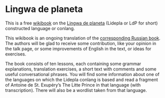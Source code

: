 # Lingwa de planeta

This is a free [wikibook](https://en.wikipedia.org/wiki/wikibook) on the
[Lingwa de planeta](https://en.wikipedia.org/wiki/Lingwa_de_planeta) (Lidepla
or LdP for short) constructed language or conlang.

This wikibook is an ongoing translation of the [corresponding Russian
book](https://ru.wikibooks.org/wiki/%D0%9B%D0%B8%D0%BD%D0%B3%D0%B2%D0%B0_%D0%B4%D0%B5_%D0%BF%D0%BB%D0%B0%D0%BD%D0%B5%D1%82%D0%B0).
The authors will be glad to receive some contribution, like your opinion in the
talk page, or some improvements of English in the text, or ideas for exercises.

The book consists of ten lessons, each containing some grammar explanations,
translation exercises, a short text with comments and some useful
conversational phrases. You will find some information about one of the
languages on which the Lidepla conlang is based and read a fragment of Antoine
de St. Exupéry’s The Litte Prince in that language (with transcription). There
will also be a wordlist taken from that language.
